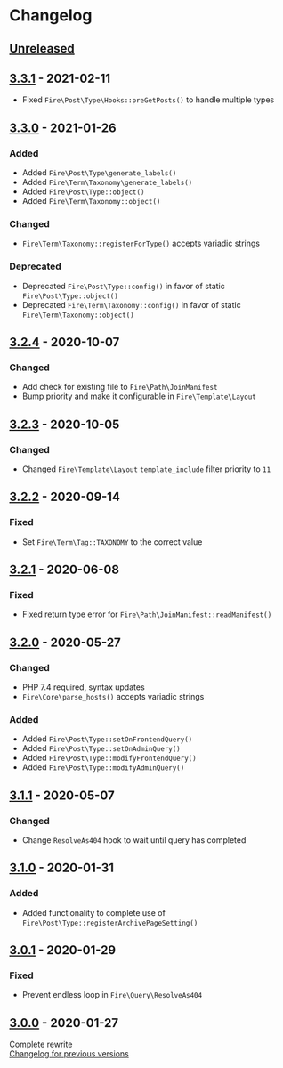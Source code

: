 # Changelog

## [Unreleased][unreleased]

## [3.3.1] - 2021-02-11
- Fixed `Fire\Post\Type\Hooks::preGetPosts()` to handle multiple types

## [3.3.0] - 2021-01-26
### Added
- Added `Fire\Post\Type\generate_labels()`
- Added `Fire\Term\Taxonomy\generate_labels()`
- Added `Fire\Post\Type::object()`
- Added `Fire\Term\Taxonomy::object()`

### Changed
- `Fire\Term\Taxonomy::registerForType()` accepts variadic strings

### Deprecated
- Deprecated `Fire\Post\Type::config()` in favor of static `Fire\Post\Type::object()`
- Deprecated `Fire\Term\Taxonomy::config()` in favor of static `Fire\Term\Taxonomy::object()`

## [3.2.4] - 2020-10-07
### Changed
- Add check for existing file to `Fire\Path\JoinManifest`
- Bump priority and make it configurable in `Fire\Template\Layout`

## [3.2.3] - 2020-10-05
### Changed
- Changed `Fire\Template\Layout` `template_include` filter priority to `11`

## [3.2.2] - 2020-09-14
### Fixed
- Set `Fire\Term\Tag::TAXONOMY` to the correct value

## [3.2.1] - 2020-06-08
### Fixed
- Fixed return type error for `Fire\Path\JoinManifest::readManifest()`

## [3.2.0] - 2020-05-27
### Changed
- PHP 7.4 required, syntax updates
- `Fire\Core\parse_hosts()` accepts variadic strings

### Added
- Added `Fire\Post\Type::setOnFrontendQuery()`
- Added `Fire\Post\Type::setOnAdminQuery()`
- Added `Fire\Post\Type::modifyFrontendQuery()`
- Added `Fire\Post\Type::modifyAdminQuery()`

## [3.1.1] - 2020-05-07
### Changed
- Change `ResolveAs404` hook to wait until query has completed

## [3.1.0] - 2020-01-31
### Added
- Added functionality to complete use of `Fire\Post\Type::registerArchivePageSetting()`

## [3.0.1] - 2020-01-29
### Fixed
- Prevent endless loop in `Fire\Query\ResolveAs404`

## [3.0.0] - 2020-01-27
Complete rewrite  
[Changelog for previous versions](https://github.com/EMRL/fire/blob/2.3.1/CHANGELOG.md)

[unreleased]: https://github.com/emrl/fire/compare/3.3.1...master
[3.3.1]: https://github.com/emrl/fire/compare/3.3.0...3.3.1
[3.3.0]: https://github.com/emrl/fire/compare/3.2.4...3.3.0
[3.2.4]: https://github.com/emrl/fire/compare/3.2.3...3.2.4
[3.2.3]: https://github.com/emrl/fire/compare/3.2.2...3.2.3
[3.2.2]: https://github.com/emrl/fire/compare/3.2.1...3.2.2
[3.2.1]: https://github.com/emrl/fire/compare/3.2.0...3.2.1
[3.2.0]: https://github.com/emrl/fire/compare/3.1.1...3.2.0
[3.1.1]: https://github.com/emrl/fire/compare/3.1.0...3.1.1
[3.1.0]: https://github.com/emrl/fire/compare/3.0.1...3.1.0
[3.0.1]: https://github.com/emrl/fire/compare/3.0.0...3.0.1
[3.0.0]: https://github.com/emrl/fire/compare/2.3.1...3.0.0
